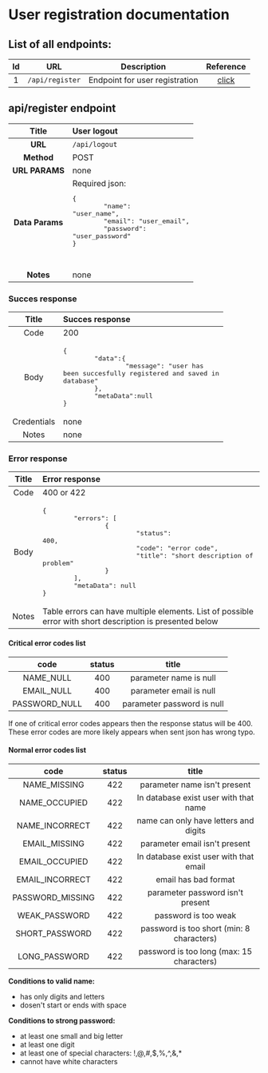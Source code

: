 # User registration documentation

## List of all endpoints:

| Id |URL|Description|Reference|
|:-:|:-:|:-:|:-:|
|1|`/api/register`|Endpoint for user registration|[click](#api/register-endpoint)|


## api/register endpoint
| Title | User logout  |
|:-:|:-|
| __URL__  | `/api/logout` |
| __Method__    | POST      |
| __URL PARAMS__ | none      |
|__Data Params__|Required json:<pre>{<br>&#9;"name": "user_name",<br>&#9;"email": "user_email",<br>&#9;"password": "user_password"<br>}<pre>|
|__Notes__|none |

### Succes response
|Title|Succes response|
|:-:|:-|
|Code|200|
|Body|<pre>{<br>&#9;"data":{<br>&#9;&#9;"message": "user has been succesfully registered and saved in database"<br>&#9;},<br>&#9;"metaData":null<br>}</pre>|
|Credentials| none |
|Notes| none |

### Error response
|Title|Error response|
|:-:|:-|
|Code|400 or 422|
|Body|<pre>{<br>&#9;"errors": [<br>&#9;&#9;{<br>&#9;&#9;&#9;"status": 400,<br>&#9;&#9;&#9;"code": "error code",<br>&#9;&#9;&#9;"title": "short description of problem"<br>&#9;&#9;}<br>&#9;],<br>&#9;"metaData": null<br>}</pre>|
|Notes| Table errors can have multiple elements. List of possible error with short description is presented below |

#### Critical  error codes list
|code|status|title|
|:-:|:-:|:-:|
|NAME_NULL|400|parameter name is null|
|EMAIL_NULL|400|parameter email is null|
|PASSWORD_NULL|400|parameter password is null|
If one of critical error codes appears then the response status will be 400. \
These error codes are more likely appears when sent json has wrong typo.

#### Normal error codes list
|code|status|title|
|:-:|:-:|:-:|
|NAME_MISSING|422|parameter name isn't present|
|NAME_OCCUPIED|422|In database exist user with that name|
|NAME_INCORRECT|422|name can only have letters and digits|
|EMAIL_MISSING|422|parameter email isn't present|
|EMAIL_OCCUPIED|422|In database exist user with that email|
|EMAIL_INCORRECT|422|email has bad format|
|PASSWORD_MISSING|422|parameter password isn't present|
|WEAK_PASSWORD|422|password is too weak|
|SHORT_PASSWORD|422|password is too short (min: 8 characters)|
|LONG_PASSWORD|422|password is too long (max: 15 characters)|

__Conditions to valid name:__
- has only digits and letters
- dosen't start or ends with space

__Conditions to strong password:__
- at least one small and big letter
- at least one digit 
- at least one of special characters: !,@,#,$,%,^,&,*  
- cannot have white characters  